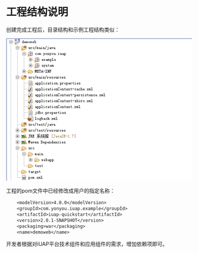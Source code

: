 # 工程结构说明

创建完成工程后，目录结构和示例工程结构类似：  


![](/img/image012.jpg)


工程的pom文件中已经修改成用户的指定名称： 

```    
    <modelVersion>4.0.0</modelVersion>
    <groupId>com.yonyou.iuap.example</groupId>
    <artifactId>iuap-quickstart</artifactId>
    <version>2.0.1-SNAPSHOT</version>
    <packaging>war</packaging>
    <name>demoweb</name>
```

开发者根据对iUAP平台技术组件和应用组件的需求，增加依赖项即可。  